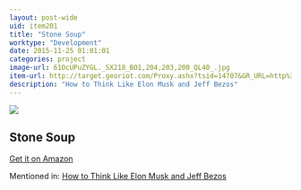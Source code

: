 ```yaml
---
layout: post-wide
uid: item201
title: "Stone Soup"
worktype: "Development"
date: 2015-11-25 01:01:01
categories: project
image-url: 61OcUPuZYGL._SX218_BO1,204,203,200_QL40_.jpg
item-url: http://target.georiot.com/Proxy.ashx?tsid=14707&GR_URL=http%3A%2F%2Fwww.amazon.com%2FStone-Soup-Ann-Mcgovern%2Fdp%2F0590416022
description: "How to Think Like Elon Musk and Jeff Bezos"
---
```

<a href="http://target.georiot.com/Proxy.ashx?tsid=14707&GR_URL=http%3A%2F%2Fwww.amazon.com%2FStone-Soup-Ann-Mcgovern%2Fdp%2F0590416022" target="blank"><img src="../../../../img/thumbs/61OcUPuZYGL._SX218_BO1,204,203,200_QL40_.jpg" class="prod-img"></a>
<h2>Stone Soup</h2>
<p><a href="http://target.georiot.com/Proxy.ashx?tsid=14707&GR_URL=http%3A%2F%2Fwww.amazon.com%2FStone-Soup-Ann-Mcgovern%2Fdp%2F0590416022" target="blank">Get it on Amazon</a><p>
<p>Mentioned in: <a href="http://fourhourworkweek.com/2015/01/20/elon-musk-and-jeff-bezos/" target="blank">How to Think Like Elon Musk and Jeff Bezos</a></p>
